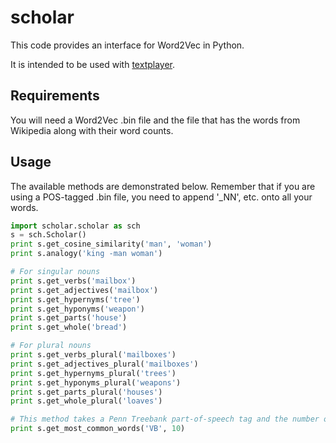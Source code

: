 # scholar
This code provides an interface for Word2Vec in Python.

It is intended to be used with [textplayer](https://github.com/kingjamesiv/textplayer).

## Requirements

You will need a Word2Vec .bin file and the file that has the words from Wikipedia along with their word counts.

## Usage

The available methods are demonstrated below. Remember that if you are using a POS-tagged .bin file, you need to append '_NN', etc. onto all your words.

```python
import scholar.scholar as sch
s = sch.Scholar()
print s.get_cosine_similarity('man', 'woman')
print s.analogy('king -man woman')

# For singular nouns
print s.get_verbs('mailbox')
print s.get_adjectives('mailbox')
print s.get_hypernyms('tree')
print s.get_hyponyms('weapon')
print s.get_parts('house')
print s.get_whole('bread')

# For plural nouns
print s.get_verbs_plural('mailboxes')
print s.get_adjectives_plural('mailboxes')
print s.get_hypernyms_plural('trees')
print s.get_hyponyms_plural('weapons')
print s.get_parts_plural('houses')
print s.get_whole_plural('loaves')

# This method takes a Penn Treebank part-of-speech tag and the number of requested results instead of a word.
print s.get_most_common_words('VB', 10)
```
